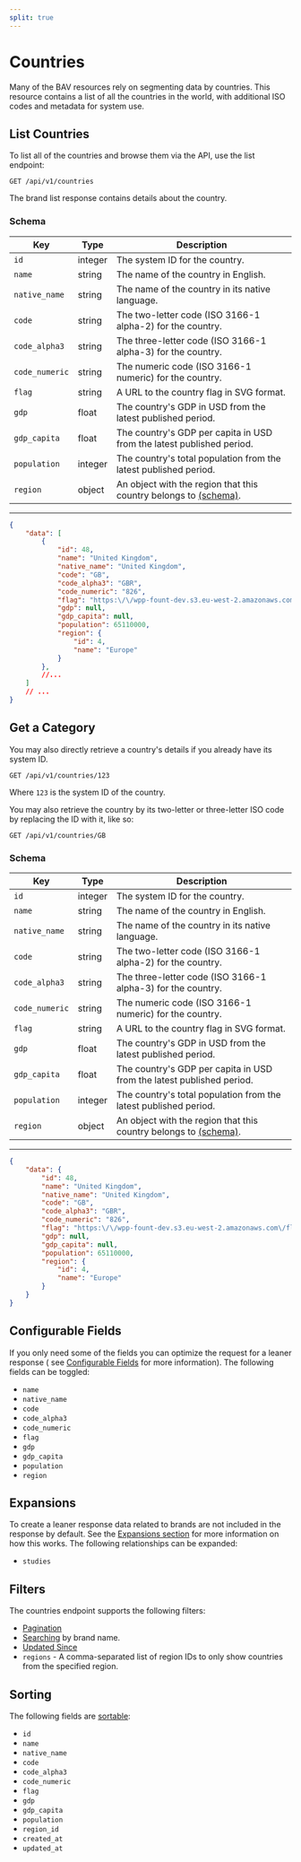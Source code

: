 ```yaml
---
split: true
---
```


# Countries

Many of the BAV resources rely on segmenting data by countries. This resource contains a list of all the countries in the world, with additional ISO codes and metadata for system use.

## List Countries

To list all of the countries and browse them via the API, use the list endpoint:

```http request
GET /api/v1/countries
```

The brand list response contains details about the country.

### Schema

| Key | Type | Description |
| --- | ---- | ----------- |
| `id` | integer | The system ID for the country. |
| `name` | string | The name of the country in English. |
| `native_name` | string | The name of the country in its native language. |
| `code` | string | The two-letter code (ISO 3166-1 alpha-2) for the country. |
| `code_alpha3` | string | The three-letter code (ISO 3166-1 alpha-3) for the country. |
| `code_numeric` | string | The numeric code (ISO 3166-1 numeric) for the country. |
| `flag` | string | A URL to the country flag in SVG format. |
| `gdp` | float | The country's GDP in USD from the latest published period. |
| `gdp_capita` | float | The country's GDP per capita in USD from the latest published period. |
| `population` | integer | The country's total population from the latest published period. |
| `region` | object | An object with the region that this country belongs to [(schema)](../relationship-schema.md). |

---

```json
{
    "data": [
        {
            "id": 48,
            "name": "United Kingdom",
            "native_name": "United Kingdom",
            "code": "GB",
            "code_alpha3": "GBR",
            "code_numeric": "826",
            "flag": "https:\/\/wpp-fount-dev.s3.eu-west-2.amazonaws.com\/flags\/gb.svg",
            "gdp": null,
            "gdp_capita": null,
            "population": 65110000,
            "region": {
                "id": 4,
                "name": "Europe"
            }
        },
        //...
    ]
    // ...
}
```

## Get a Category

You may also directly retrieve a country's details if you already have its system ID.

```http request
GET /api/v1/countries/123
```

Where `123` is the system ID of the country.

You may also retrieve the country by its two-letter or three-letter ISO code by replacing the ID with it, like so:

```http request
GET /api/v1/countries/GB
```

### Schema

| Key | Type | Description |
| --- | ---- | ----------- |
| `id` | integer | The system ID for the country. |
| `name` | string | The name of the country in English. |
| `native_name` | string | The name of the country in its native language. |
| `code` | string | The two-letter code (ISO 3166-1 alpha-2) for the country. |
| `code_alpha3` | string | The three-letter code (ISO 3166-1 alpha-3) for the country. |
| `code_numeric` | string | The numeric code (ISO 3166-1 numeric) for the country. |
| `flag` | string | A URL to the country flag in SVG format. |
| `gdp` | float | The country's GDP in USD from the latest published period. |
| `gdp_capita` | float | The country's GDP per capita in USD from the latest published period. |
| `population` | integer | The country's total population from the latest published period. |
| `region` | object | An object with the region that this country belongs to [(schema)](../relationship-schema.md). |

---

```json
{
    "data": {
        "id": 48,
        "name": "United Kingdom",
        "native_name": "United Kingdom",
        "code": "GB",
        "code_alpha3": "GBR",
        "code_numeric": "826",
        "flag": "https:\/\/wpp-fount-dev.s3.eu-west-2.amazonaws.com\/flags\/gb.svg",
        "gdp": null,
        "gdp_capita": null,
        "population": 65110000,
        "region": {
            "id": 4,
            "name": "Europe"
        }
    }
}
```

## Configurable Fields

If you only need some of the fields you can optimize the request for a leaner response (
see [Configurable Fields](../customizing/fields.md) for more information). The following fields can be toggled:

- `name`
- `native_name`
- `code`
- `code_alpha3`
- `code_numeric`
- `flag`
- `gdp`
- `gdp_capita`
- `population`
- `region`

## Expansions

To create a leaner response data related to brands are not included in the response by default. See
the [Expansions section](../customizing/includes.md) for more information on how this works. The following relationships can be expanded:

- `studies`

## Filters

The countries endpoint supports the following filters:

- [Pagination](../pagination.md)
- [Searching](../customizing/filters.md) by brand name.
- [Updated Since](../customizing/filters.md)
- `regions` - A comma-separated list of region IDs to only show countries from the specified region.

## Sorting

The following fields are [sortable](../customizing/filters.md):

- `id`
- `name`
- `native_name`
- `code`
- `code_alpha3`
- `code_numeric`
- `flag`
- `gdp`
- `gdp_capita`
- `population`
- `region_id`  
- `created_at`
- `updated_at`
